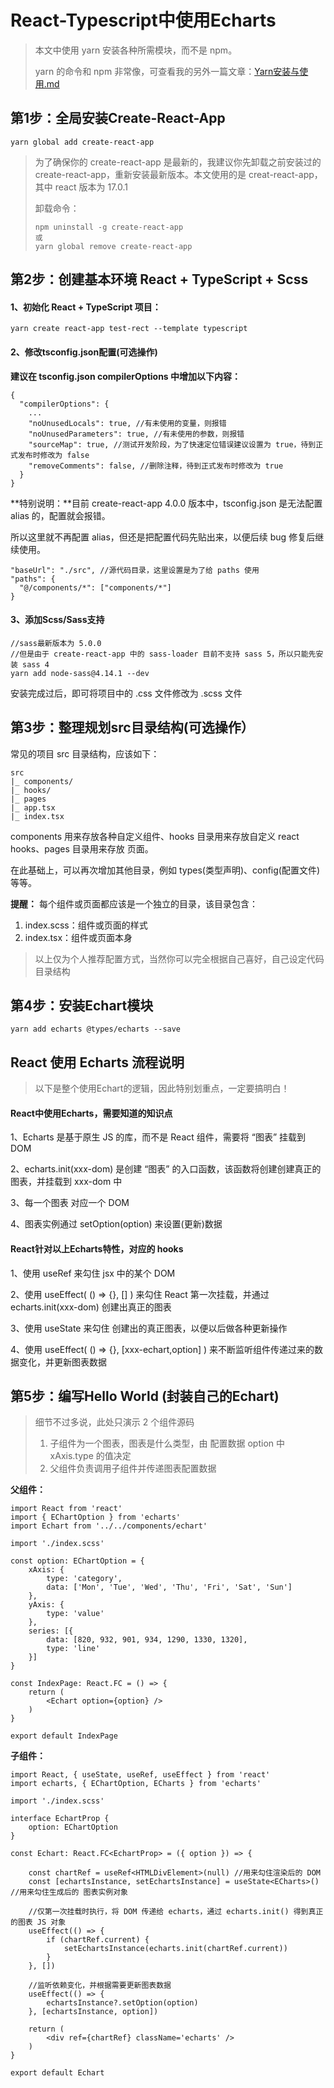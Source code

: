 # React-Typescript中使用Echarts

> 本文中使用 yarn 安装各种所需模块，而不是 npm。
>
> yarn 的命令和 npm 非常像，可查看我的另外一篇文章：[Yarn安装与使用.md](https://github.com/puxiao/notes/blob/master/Yarn%E5%AE%89%E8%A3%85%E4%B8%8E%E4%BD%BF%E7%94%A8.md)



## 第1步：全局安装Create-React-App

```
yarn global add create-react-app
```

> 为了确保你的 create-react-app 是最新的，我建议你先卸载之前安装过的 create-react-app，重新安装最新版本。本文使用的是 creat-react-app，其中 react 版本为 17.0.1
>
> 卸载命令：
>
> ```
> npm uninstall -g create-react-app
> 或
> yarn global remove create-react-app
> ```



## 第2步：创建基本环境 React + TypeScript + Scss

#### 1、初始化 React + TypeScript 项目：

```
yarn create react-app test-rect --template typescript
```

#### 2、修改tsconfig.json配置(可选操作)

**建议在 tsconfig.json compilerOptions 中增加以下内容：**

```
{
  "compilerOptions": {
    ...
    "noUnusedLocals": true, //有未使用的变量，则报错
    "noUnusedParameters": true, //有未使用的参数，则报错
    "sourceMap": true, //测试开发阶段，为了快速定位错误建议设置为 true，待到正式发布时修改为 false
    "removeComments": false, //删除注释，待到正式发布时修改为 true
  }
}
```

**特别说明：**目前 create-react-app 4.0.0 版本中，tsconfig.json 是无法配置 alias 的，配置就会报错。

所以这里就不再配置 alias，但还是把配置代码先贴出来，以便后续 bug 修复后继续使用。

```
"baseUrl": "./src", //源代码目录，这里设置是为了给 paths 使用
"paths": {
  "@/components/*": ["components/*"]
}
```

#### 3、添加Scss/Sass支持

```
//sass最新版本为 5.0.0
//但是由于 create-react-app 中的 sass-loader 目前不支持 sass 5，所以只能先安装 sass 4
yarn add node-sass@4.14.1 --dev
```

安装完成过后，即可将项目中的 .css 文件修改为 .scss 文件



## 第3步：整理规划src目录结构(可选操作）

常见的项目 src 目录结构，应该如下：

```
src
|_ components/
|_ hooks/
|_ pages
|_ app.tsx
|_ index.tsx
```

components 用来存放各种自定义组件、hooks 目录用来存放自定义 react hooks、pages 目录用来存放 页面。

在此基础上，可以再次增加其他目录，例如 types(类型声明)、config(配置文件)等等。



**提醒：** 每个组件或页面都应该是一个独立的目录，该目录包含：

1. index.scss：组件或页面的样式
2. index.tsx：组件或页面本身



> 以上仅为个人推荐配置方式，当然你可以完全根据自己喜好，自己设定代码目录结构



## 第4步：安装Echart模块

```
yarn add echarts @types/echarts --save
```



## React 使用 Echarts 流程说明

> 以下是整个使用Echart的逻辑，因此特别划重点，一定要搞明白！

#### React中使用Echarts，需要知道的知识点

1、Echarts 是基于原生 JS 的库，而不是 React 组件，需要将 “图表” 挂载到 DOM

2、echarts.init(xxx-dom) 是创建 “图表” 的入口函数，该函数将创建创建真正的图表，并挂载到 xxx-dom 中

3、每一个图表 对应一个 DOM

4、图表实例通过 setOption(option) 来设置(更新)数据

#### React针对以上Echarts特性，对应的 hooks

1、使用 useRef 来勾住 jsx 中的某个 DOM

2、使用 useEffect( () => {}, [] ) 来勾住 React 第一次挂载，并通过 echarts.init(xxx-dom) 创建出真正的图表

3、使用 useState 来勾住 创建出的真正图表，以便以后做各种更新操作

4、使用 useEffect( () => {}, [xxx-echart,option] ) 来不断监听组件传递过来的数据变化，并更新图表数据



## 第5步：编写Hello World (封装自己的Echart)

> 细节不过多说，此处只演示 2 个组件源码
>
> 1. 子组件为一个图表，图表是什么类型，由 配置数据 option 中 xAxis.type 的值决定
> 2. 父组件负责调用子组件并传递图表配置数据

**父组件：**

```
import React from 'react'
import { EChartOption } from 'echarts'
import Echart from '../../components/echart'

import './index.scss'

const option: EChartOption = {
    xAxis: {
        type: 'category',
        data: ['Mon', 'Tue', 'Wed', 'Thu', 'Fri', 'Sat', 'Sun']
    },
    yAxis: {
        type: 'value'
    },
    series: [{
        data: [820, 932, 901, 934, 1290, 1330, 1320],
        type: 'line'
    }]
}

const IndexPage: React.FC = () => {
    return (
        <Echart option={option} />
    )
}

export default IndexPage
```



**子组件：**

```
import React, { useState, useRef, useEffect } from 'react'
import echarts, { EChartOption, ECharts } from 'echarts'

import './index.scss'

interface EchartProp {
    option: EChartOption
}

const Echart: React.FC<EchartProp> = ({ option }) => {

    const chartRef = useRef<HTMLDivElement>(null) //用来勾住渲染后的 DOM
    const [echartsInstance, setEchartsInstance] = useState<ECharts>() //用来勾住生成后的 图表实例对象

    //仅第一次挂载时执行，将 DOM 传递给 echarts，通过 echarts.init() 得到真正的图表 JS 对象
    useEffect(() => {
        if (chartRef.current) {
            setEchartsInstance(echarts.init(chartRef.current))
        }
    }, [])

    //监听依赖变化，并根据需要更新图表数据
    useEffect(() => {
        echartsInstance?.setOption(option)
    }, [echartsInstance, option])

    return (
        <div ref={chartRef} className='echarts' />
    )
}

export default Echart
```

